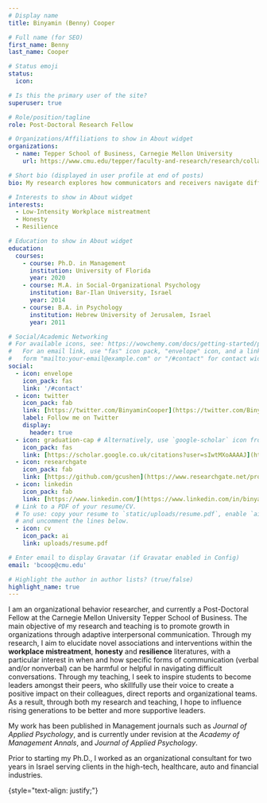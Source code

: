 ```yaml
---
# Display name
title: Binyamin (Benny) Cooper

# Full name (for SEO)
first_name: Benny
last_name: Cooper

# Status emoji
status:
  icon: 

# Is this the primary user of the site?
superuser: true

# Role/position/tagline
role: Post-Doctoral Research Fellow

# Organizations/Affiliations to show in About widget
organizations:
  - name: Tepper School of Business, Carnegie Mellon University
    url: https://www.cmu.edu/tepper/faculty-and-research/research/collaboration-conflict/people.html

# Short bio (displayed in user profile at end of posts)
bio: My research explores how communicators and receivers navigate difficult conversations in the workplace.

# Interests to show in About widget
interests:
  - Low-Intensity Workplace mistreatment
  - Honesty
  - Resilience

# Education to show in About widget
education:
  courses:
    - course: Ph.D. in Management
      institution: University of Florida
      year: 2020
    - course: M.A. in Social-Organizational Psychology
      institution: Bar-Ilan University, Israel
      year: 2014
    - course: B.A. in Psychology
      institution: Hebrew University of Jerusalem, Israel
      year: 2011

# Social/Academic Networking
# For available icons, see: https://wowchemy.com/docs/getting-started/page-builder/#icons
#   For an email link, use "fas" icon pack, "envelope" icon, and a link in the
#   form "mailto:your-email@example.com" or "/#contact" for contact widget.
social:
  - icon: envelope
    icon_pack: fas
    link: '/#contact'
  - icon: twitter
    icon_pack: fab
    link: [https://twitter.com/BinyaminCooper](https://twitter.com/BinyaminCooper)
    label: Follow me on Twitter
    display:
      header: true
  - icon: graduation-cap # Alternatively, use `google-scholar` icon from `ai` icon pack
    icon_pack: fas
    link: [https://scholar.google.co.uk/citations?user=sIwtMXoAAAAJ](https://scholar.google.com/citations?user=UZHJH_sAAAAJ&hl=en)
  - icon: researchgate
    icon_pack: fab
    link: [https://github.com/gcushen](https://www.researchgate.net/profile/Binyamin_Cooper)
  - icon: linkedin
    icon_pack: fab
    link: [https://www.linkedin.com/](https://www.linkedin.com/in/binyamin-cooper-0498bb56/)
  # Link to a PDF of your resume/CV.
  # To use: copy your resume to `static/uploads/resume.pdf`, enable `ai` icons in `params.yaml`,
  # and uncomment the lines below.
  - icon: cv
    icon_pack: ai
    link: uploads/resume.pdf

# Enter email to display Gravatar (if Gravatar enabled in Config)
email: 'bcoop@cmu.edu'

# Highlight the author in author lists? (true/false)
highlight_name: true
---
```


I am an organizational behavior researcher, and currently a Post-Doctoral Fellow at the Carnegie Mellon University Tepper School of Business. The main objective of my research and teaching is to promote growth in organizations through adaptive interpersonal communication. Through my research, I aim to elucidate novel associations and interventions within the **workplace mistreatment**, **honesty** and **resilience** literatures, with a particular interest in when and how specific forms of communication (verbal and/or nonverbal) can be harmful or helpful in navigating difficult conversations. Through my teaching, I seek to inspire students to become leaders amongst their peers, who skillfully use their voice to create a positive impact on their colleagues, direct reports and organizational teams. As a result, through both my research and teaching, I hope to influence rising generations to be better and more supportive leaders. 

My work has been published in Management journals such as *Journal of Applied Psychology*, and is currently under revision at the *Academy of Management Annals*, and *Journal of Applied Psychology*. 

Prior to starting my Ph.D., I worked as an organizational consultant for two years in Israel serving clients in the high-tech, healthcare, auto and financial industries. 

{style="text-align: justify;"}
